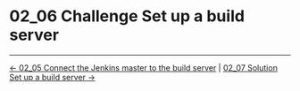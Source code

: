 # 02_06 Challenge Set up a build server

<!-- FooterStart -->
---
[← 02_05 Connect the Jenkins master to the build server](../02_05_connect_the_jenkins_master_to_the_build_server/README.md) | [02_07 Solution Set up a build server →](../02_07_solution_set_up_a_build_server/README.md)
<!-- FooterEnd -->
